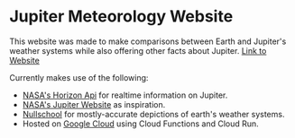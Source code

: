 # Jupiter Meteorology Website

This website was made to make comparisons between Earth and Jupiter's weather systems while also offering other facts about Jupiter.
[Link to Website](https://gph-214-website-252299873993.us-west1.run.app)

Currently makes use of the following:

- [NASA's Horizon Api](https://ssd-api.jpl.nasa.gov/doc/horizons.html) for realtime information on Jupiter.
- [NASA's Jupiter Website](https://science.nasa.gov/jupiter/) as inspiration.
- [Nullschool](https://earth.nullschool.net/#2024/11/08/0800Z/wind/isobaric/70hPa/orthographic=-76.46,0.00) for mostly-accurate depictions of earth's weather systems.
- Hosted on [Google Cloud](https://cloud.google.com/?hl=en) using Cloud Functions and Cloud Run.
